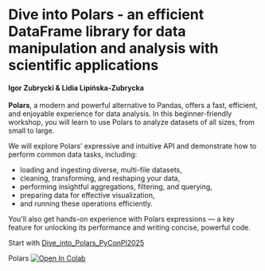 # Dive into Polars - an efficient DataFrame library for data manipulation and analysis with scientific applications

#### Igor Zubrycki & Lidia Lipińska-Zubrycka 
**Polars**, a modern and powerful alternative to Pandas, offers a fast, efficient, and enjoyable experience for data analysis. In this beginner-friendly workshop, you will learn to use Polars to analyze datasets of all sizes, from small to large. 

We will explore Polars’ expressive and intuitive API and demonstrate how to perform common data tasks, including: 
* loading and ingesting diverse, multi-file datasets,
* cleaning, transforming, and reshaping your data,
* performing insightful aggregations, filtering, and querying,
* preparing data for effective visualization,
* and running these operations efficiently.

You'll also get hands-on experience with Polars expressions — a key feature for unlocking its performance and writing concise, powerful code.

Start with [Dive_into_Polars_PyConPl2025](Dive_into_Polars_PyConPl2025.ipynb)


Polars <a target="_blank" href="https://colab.research.google.com/drive/1CHmubG8oIta1vWP-iwCUuWvur3dLQ3AR?usp=sharing">
  <img src="https://colab.research.google.com/assets/colab-badge.svg" alt="Open In Colab"/>
</a>
